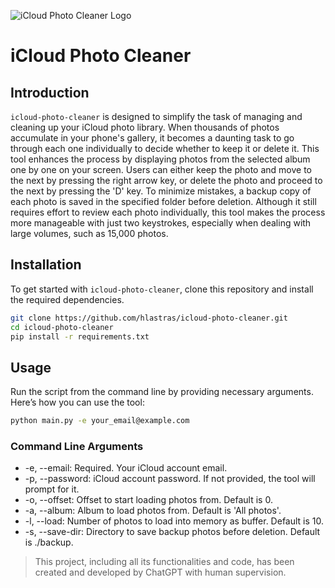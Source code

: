 ![iCloud Photo Cleaner Logo](./logo.png)

# iCloud Photo Cleaner

## Introduction
`icloud-photo-cleaner` is designed to simplify the task of managing and cleaning up your iCloud photo library. When thousands of photos accumulate in your phone's gallery, it becomes a daunting task to go through each one individually to decide whether to keep it or delete it. This tool enhances the process by displaying photos from the selected album one by one on your screen. Users can either keep the photo and move to the next by pressing the right arrow key, or delete the photo and proceed to the next by pressing the 'D' key. To minimize mistakes, a backup copy of each photo is saved in the specified folder before deletion. Although it still requires effort to review each photo individually, this tool makes the process more manageable with just two keystrokes, especially when dealing with large volumes, such as 15,000 photos.


## Installation

To get started with `icloud-photo-cleaner`, clone this repository and install the required dependencies.

```bash
git clone https://github.com/hlastras/icloud-photo-cleaner.git
cd icloud-photo-cleaner
pip install -r requirements.txt
```

## Usage

Run the script from the command line by providing necessary arguments. Here’s how you can use the tool:

```bash
python main.py -e your_email@example.com
```

### Command Line Arguments
* -e, --email: Required. Your iCloud account email.
* -p, --password: iCloud account password. If not provided, the tool will prompt for it.
* -o, --offset: Offset to start loading photos from. Default is 0.
* -a, --album: Album to load photos from. Default is 'All photos'.
* -l, --load: Number of photos to load into memory as buffer. Default is 10.
* -s, --save-dir: Directory to save backup photos before deletion. Default is ./backup.




>This project, including all its functionalities and code, has been created and developed by ChatGPT with human supervision.


